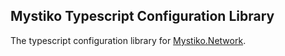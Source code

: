 ## Mystiko Typescript Configuration Library
The typescript configuration library for [Mystiko.Network](https://mystiko.network).
